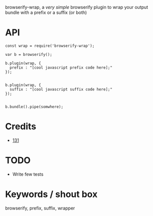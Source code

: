 browserify-wrap, a _very simple_ browserify plugin to wrap your output bundle with a prefix or a suffix (or both)

# API
```
const wrap = require('browserify-wrap');

var b = browserify();

b.plugin(wrap, {
  prefix : "[cool javascript prefix code here];"
});


b.plugin(wrap, {
  suffix : "[cool javascript suffix code here];"
});


b.bundle().pipe(somwhere);
```



# Credits
* [131](https://github.com/131)


# TODO
* Write few tests


# Keywords / shout box
browserify, prefix, suffix, wrapper

